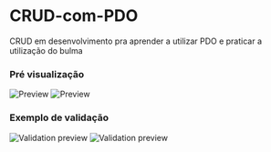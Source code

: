 # CRUD-com-PDO
CRUD em desenvolvimento pra aprender a utilizar PDO e praticar a utilização do bulma


### Pré visualização
![Preview](https://github.com/SilasRodrigues19/CRUD-com-PDO/blob/main/img/preview.png)
![Preview](https://github.com/SilasRodrigues19/CRUD-com-PDO/blob/main/img/preview2.png)

### Exemplo de validação
![Validation preview](https://github.com/SilasRodrigues19/CRUD-com-PDO/blob/main/img/validation.png)
![Validation preview](https://github.com/SilasRodrigues19/CRUD-com-PDO/blob/main/img/validation2.png)

